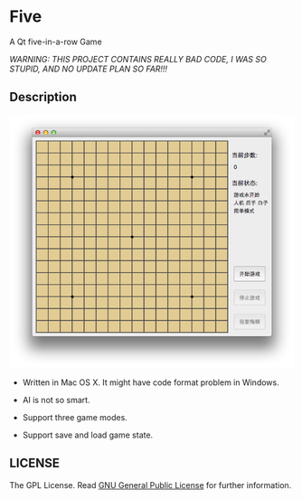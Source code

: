 Five
====
A Qt five-in-a-row Game

_WARNING: THIS PROJECT CONTAINS REALLY BAD CODE, I WAS SO STUPID, AND NO UPDATE PLAN SO FAR!!!_

Description
-----------
![screenshot](Screenshots/Five.png)

* Written in Mac OS X. It might have code format problem in Windows.

* AI is not so smart.

* Support three game modes.

* Support save and load game state.



LICENSE
-------
The GPL License. Read [GNU General Public License](http://www.gnu.org/licenses/gpl.html) for further information.